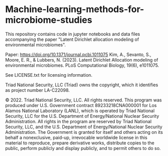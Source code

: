 # Machine-learning-methods-for-microbiome-studies
This repository contains code in jupyter notebooks and data files accompanying the paper "Latent Dirichlet allocation modeling of environmental microbiomes".

Paper: https://doi.org/10.1371/journal.pcbi.1011075
Kim, A., Sevanto, S., Moore, E. R., & Lubbers, N. (2023). Latent Dirichlet Allocation modeling of environmental microbiomes. PLoS Computational Biology, 19(6), e1011075.

See LICENSE.txt for licensing information. 

Triad National Security, LLC (Triad) owns the copyright, which it identifies as project number LA-C22098.

© 2022. Triad National Security, LLC. All rights reserved.
This program was produced under U.S. Government contract 89233218CNA000001 for Los Alamos
National Laboratory (LANL), which is operated by Triad National Security, LLC for the U.S.
Department of Energy/National Nuclear Security Administration. All rights in the program are
reserved by Triad National Security, LLC, and the U.S. Department of Energy/National Nuclear
Security Administration. The Government is granted for itself and others acting on its behalf a
nonexclusive, paid-up, irrevocable worldwide license in this material to reproduce, prepare
derivative works, distribute copies to the public, perform publicly and display publicly, and to permit
others to do so.
 
